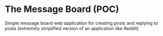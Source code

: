 # The Message Board (POC)

Simple message board web application for creating posts and replying to posts (extremely simplified version of an application like Reddit)

